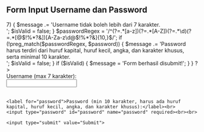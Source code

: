 <!DOCTYPE html>
<html lang="id">
<head>
    <meta charset="UTF-8">
    <meta name="viewport" content="width=device-width, initial-scale=1.0">
    <title>Form Input Username dan Password</title>
    <link rel="stylesheet" href="style.css"
</head>
<body>

<h2>Form Input Username dan Password</h2>

<?php
$message = '';
if ($_SERVER["REQUEST_METHOD"] == "POST") {
    $username = $_POST['username'];
    $password = $_POST['password'];
    $isValid = true;

    
    if (strlen($username) > 7) {
        $message .= 'Username tidak boleh lebih dari 7 karakter.<br>';
        $isValid = false;
    }

    
    $passwordRegex = '/^(?=.*[a-z])(?=.*[A-Z])(?=.*\d)(?=.*[@$!%*?&])[A-Za-z\d@$!%*?&]{10,}$/';
    if (!preg_match($passwordRegex, $password)) {
        $message .= 'Password harus terdiri dari huruf kapital, huruf kecil, angka, dan karakter khusus, serta minimal 10 karakter.<br>';
        $isValid = false;
    }

    
    if ($isValid) {
        $message = 'Form berhasil disubmit!';
        
    }
}
?>

<form method="post" action="">
    <label for="username">Username (max 7 karakter):</label><br>
    <input type="text" id="username" name="username" required><br><br>
    
    <label for="password">Password (min 10 karakter, harus ada huruf kapital, huruf kecil, angka, dan karakter khusus):</label><br>
    <input type="password" id="password" name="password" required><br><br>
    
    <input type="submit" value="Submit">
</form>

<p class="error"><?php echo $message; ?></p>

</body>
</html>
